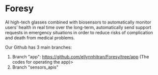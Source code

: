 # Foresy
AI high-tech glasses combined with biosensors to automatically monitor users’ health in real time over the long-term, automatically send support requests in emergency situations in order to reduce risks of complication and death from medical problems.

Our Github has 3 main branches:
1. Branch "app": https://github.com/ellynnhitran/Foresy/tree/app (The codes for operating the app)>
2. Branch "sensors_apis"
